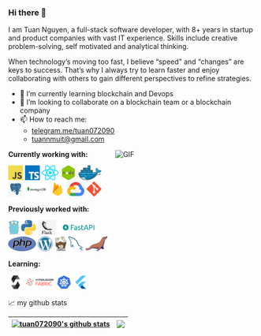 ### Hi there 👋
I am Tuan Nguyen, a full-stack software developer, with 8+ years in startup and product companies with vast IT experience. Skills include creative problem-solving, self motivated and analytical thinking.

When technology’s moving too fast, I believe “speed” and “changes” are keys to success. That’s why I always try to learn faster and enjoy collaborating with others to gain different perspectives to refine strategies.


- 🌱 I’m currently learning blockchain and Devops
- 👯 I’m looking to collaborate on a blockchain team or a blockchain company
- 📫 How to reach me: 
  -   <a href="https://telegram.me/tuan072090">telegram.me/tuan072090</a>
  -   <a href="mailto:tuannmuit@gmail.com">tuannmuit@gmail.com</a>

<img align="right" alt="GIF" src="https://personal-imgs.s3.ap-southeast-1.amazonaws.com/coder.gif" width="287" height="216" />

**Currently working with:**  

<a href="#" title="Javascript"><img height="30" src="icons/javascript.png"/></a>
<a href="#" title="Typescript"><img height="30" src="icons/typescript.png"/></a>
<a href="#" title="Reactjs & React native"><img height="30" src="icons/react.png"/></a>
<a href="#" title="Nodejs"><img height="30" src="icons/nodejs.png"></a>
<a href="#" title="Docker"><img height="30" src="icons/docker.png" /></a>
<a href="#" title="Postgres"><img height="30" src="icons/postgres.png" /></a>
<a href="#" title="Mongodb"><img height="30" src="icons/mongodb.png" /></a>
<a href="#" title="Firebase"><img height="30" src="icons/firebase.png"></a>
<a href="#" title="Google Cloud Platform"><img height="30" src="icons/google-cloud.png"></a>
<a href="#" title="Git"><img height="30" src="icons/git.png"></a>

**Previously worked with:**

<a href="#" title="Golang"><img height="30" src="icons/golang.png" /></a>
<a href="#" title="Python"><img height="30" src="icons/python.png" /></a>
<a href="#" title="Flask api"><img height="30" src="icons/flask.png"></a>
<a href="#" title="Fastapi"><img height="30" src="icons/fastapi.png"></a>
<a href="#" title="PHP"><img height="30" src="icons/php.png" /></a>
<a href="#" title="Wordpress"><img height="30" src="icons/wordpress.png" /></a>
<a href="#" title="Composer"><img height="30" src="icons/composer.png" /></a>
<a href="#" title="Mysql"><img height="30" src="icons/mysql.png"></a>
<a href="#" title="Mariadb"><img height="30" src="icons/mariadb.png"></a>

**Learning:**

<a href="#" title="Solidity"><img height="30" src="icons/solidity.png" /></a>
<a href="#" title="Hyperledger Fabric"><img height="30" src="icons/hyperledger-fabric.png" /></a>
<a href="#" title="Kubernetes"><img height="30" src="icons/kubernetes.png"/></a>
<a href="#" title="Flutter"><img height="30" src="icons/flutter.png"/></a>


📈 my github stats


<!--https://profile-counter.glitch.me/tuan072090/count.svg-->

| <a href="https://github.com/tuan072090/github-readme-stats"><img align="center" src="https://github-readme-stats.vercel.app/api?username=tuan072090&show_icons=true&include_all_commits=true&theme=buefy&hide_border=true" alt="tuan072090's github stats" /></a> | <a href="https://github.com/tuan072090/github-readme-stats"><img align="center" src="https://github-readme-stats.vercel.app/api/top-langs/?username=tuan072090&layout=compact&theme=buefy&hide_border=true" /></a> |
| ------------- | ------------- |
